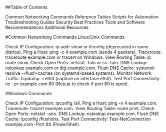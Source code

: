 ##Table of Contents

Common Networking Commands
Reference Tables
Scripts for Automation
Troubleshooting Guides
Security Best Practices
Tools and Software Recommendations
Additional Resources

#Common Networking Commands
Linux/Unix Commands

Check IP Configuration: ip addr show or ifconfig (deprecated in some distros).
Ping a Host: ping -c 4 example.com (sends 4 packets).
Traceroute: traceroute example.com or tracert on Windows.
View Routing Table: ip route show.
Check Open Ports: netstat -tuln or ss -tuln.
DNS Lookup: nslookup example.com or dig example.com.
Flush DNS Cache: systemd-resolve --flush-caches (on systemd-based systems).
Monitor Network Traffic: tcpdump -i eth0 (capture on interface eth0).
Test Port Connectivity: nc -zv example.com 80 (Netcat to check if port 80 is open).

#Windows Commands

Check IP Configuration: ipconfig /all.
Ping a Host: ping -n 4 example.com.
Traceroute: tracert example.com.
View Routing Table: route print.
Check Open Ports: netstat -ano.
DNS Lookup: nslookup example.com.
Flush DNS Cache: ipconfig /flushdns.
Test Port Connectivity: Test-NetConnection example.com -Port 80 (PowerShell).
